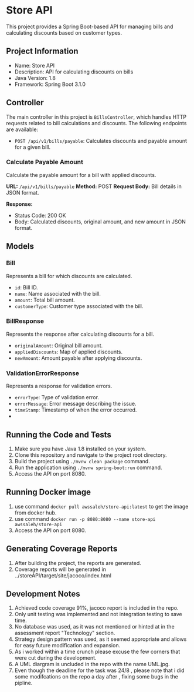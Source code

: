 # Store API

This project provides a Spring Boot-based API for managing bills and calculating discounts based on customer types.

## Project Information
- Name: Store API
- Description: API for calculating discounts on bills
- Java Version: 1.8
- Framework: Spring Boot 3.1.0

## Controller

The main controller in this project is `BillsController`, which handles HTTP requests related to bill calculations and discounts. The following endpoints are available:

- `POST /api/v1/bills/payable`: Calculates discounts and payable amount for a given bill.
 
### Calculate Payable Amount

Calculate the payable amount for a bill with applied discounts.

**URL:** `/api/v1/bills/payable`
**Method:** POST
**Request Body:** Bill details in JSON format.

**Response:**
- Status Code: 200 OK
- Body: Calculated discounts, original amount, and new amount in JSON format.

## Models

### Bill

Represents a bill for which discounts are calculated.

- `id`: Bill ID.
- `name`: Name associated with the bill.
- `amount`: Total bill amount.
- `customerType`: Customer type associated with the bill.

### BillResponse

Represents the response after calculating discounts for a bill.

- `originalAmount`: Original bill amount.
- `appliedDiscounts`: Map of applied discounts.
- `newAmount`: Amount payable after applying discounts.

### ValidationErrorResponse

Represents a response for validation errors.

- `errorType`: Type of validation error.
- `errorMessage`: Error message describing the issue.
- `timeStamp`: Timestamp of when the error occurred.
- 
## Running the Code and Tests

1. Make sure you have Java 1.8 installed on your system.
2. Clone this repository and navigate to the project root directory.
3. Build the project using `./mvnw clean package` command.
4. Run the application using `./mvnw spring-boot:run` command.
5. Access the API on port 8080.
   
## Running Docker image

1. use command `docker pull awssaleh/store-api:latest` to get the image from docker hub. 
2. use command `docker run -p 8080:8080 --name store-api awssaleh/store-api` 
3. Access the API on port 8080.

## Generating Coverage Reports

1. After building the project, the reports are generated.
2. Coverage reports will be generated in ../storeAPI/target/site/jacoco/index.html

## Development Notes
1. Achieved code coverage 91%, jacoco report is included in the repo.
2. Only unit testing was implemented and not integration testing to save time.
3. No database was used, as it was not mentioned or hinted at in the assessment report "Technology" section.
4. Strategy design pattern was used, as it seemed appropriate and allows for easy future modification and expansion.
5. As i worked within a time crunch please excuse the few corners that were cut during the development.
6. A UML diargram is uncluded in the repo with the name UML.jpg.
7. Even though the deadline for the task was 24/8 , please note that i did some modifcations on the repo a day after , fixing some bugs in the pipline.
